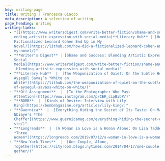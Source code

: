 ```yaml
---
key: writing-page
title: Writing | Francesca Giacco
meta_description: A selection of writing.
page_heading: Writing
writing-links:
  - "[](https://www.writersdigest.com/write-better-fiction/shame-and-success-bl\
    ending-artistic-expression-with-social-media)**Literary Hub** | [How Did a
    Fictionalized Leonard Cohen End Up in My
    Novel?](https://lithub.com/how-did-a-fictionalized-leonard-cohen-end-up-in-\
    my-novel/)"
  - "**Writer's Digest** | [Shame and Success: Blending Artistic Expression With
    Social
    Media](https://www.writersdigest.com/write-better-fiction/shame-and-success\
    -blending-artistic-expression-with-social-media)"
  - "**Literary Hub**  |  [The Weaponization of Quiet: On the Subtle Horror of
    Ayşegül Savaş’s *White on
    White*](https://lithub.com/the-weaponization-of-quiet-on-the-subtle-horror-\
    of-aysegul-savass-white-on-white/)"
  - "**Off Assignment**  |  [To the Photographer Who Pays
    Attention](https://www.instagram.com/p/CER_cLpBibP/)"
  - "**BOMB**  |  [Kinds of Desire: Interview with Lily
    King](https://bombmagazine.org/articles/lily-king/)"
  - "**Guernica**  |  [Everything Hiding the Secret of Its Taste: On Marie
    NDiaye’s *The
    Cheffe*](https://www.guernicamag.com/everything-hiding-the-secret-of-its-ta\
    ste/)"
  - "**Longreads**  |  [A Woman in Love is a Woman Alone: On Lisa Taddeo’s
    *Three
    Women*](https://longreads.com/2019/07/12/a-woman-in-love-is-a-woman-alone/)"
  - "**New York Times**  |  [One Couple, Alone,
    Together](https://cityroom.blogs.nytimes.com/2014/04/17/one-couple-alone-to\
    gether/)"
---
```

